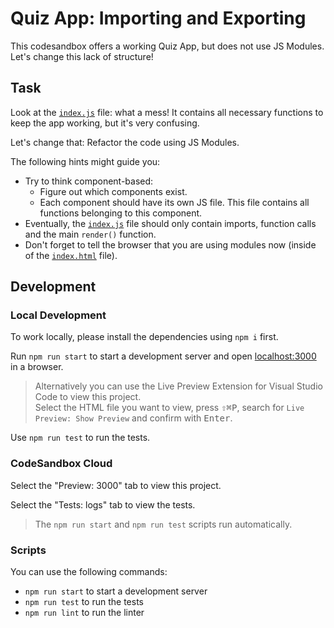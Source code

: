 # Quiz App: Importing and Exporting

This codesandbox offers a working Quiz App, but does not use JS Modules. Let's change this lack of structure!

## Task

Look at the [`index.js`](./index.js) file: what a mess! It contains all necessary functions to keep the app working, but it's very confusing.

Let's change that: Refactor the code using JS Modules.

The following hints might guide you:

- Try to think component-based:
  - Figure out which components exist.
  - Each component should have its own JS file. This file contains all functions belonging to this component.
- Eventually, the [`index.js`](./index.js) file should only contain imports, function calls and the main `render()` function.
- Don't forget to tell the browser that you are using modules now (inside of the [`index.html`](./index.html) file).

## Development

### Local Development

To work locally, please install the dependencies using `npm i` first.

Run `npm run start` to start a development server and open [localhost:3000](http://localhost:3000) in a browser.

> Alternatively you can use the Live Preview Extension for Visual Studio Code to view this project.  
> Select the HTML file you want to view, press <kbd>⇧</kbd><kbd>⌘</kbd><kbd>P</kbd>, search for `Live Preview: Show Preview` and confirm with <kbd>Enter</kbd>.

Use `npm run test` to run the tests.

### CodeSandbox Cloud

Select the "Preview: 3000" tab to view this project.

Select the "Tests: logs" tab to view the tests.

> The `npm run start` and `npm run test` scripts run automatically.

### Scripts

You can use the following commands:

- `npm run start` to start a development server
- `npm run test` to run the tests
- `npm run lint` to run the linter
